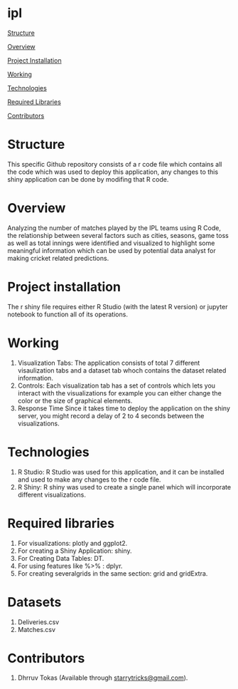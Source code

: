 # ipl
[Structure](#structure)

[Overview](#overview)

[Project Installation](#project-installation)

[Working](#Working)

[Technologies](#technologies)

[Required Libraries](#Required-libraries)

[Contributors](#contributors)

# Structure

This specific Github repository consists of a r code file which contains all the code which was used to deploy this application, any changes to this shiny application can be done by modifing that R code.

# Overview

Analyzing the number of matches played by the IPL teams using R Code, the relationship between several factors such as cities, seasons, game toss as well as total innings were identified and visualized to highlight some meaningful information which can be used by potential data analyst for making cricket related predictions.

# Project installation

The r shiny file requires either R Studio (with the latest R version) or jupyter notebook to function all of its operations.

# Working

1. Visualization Tabs: The application consists of total 7 different visaulization tabs and a dataset tab whoch contains the dataset related information.
2. Controls: Each visualization tab has a set of controls which lets you interact with the visualizations for example you can either change the color or the size of graphical elements.
3. Response Time Since it takes time to deploy the application on the shiny server, you might record a delay of 2 to 4 seconds between the visualizations. 

# Technologies

1. R Studio: R Studio was used for this application, and it can be installed and used to make any changes to the r code file.
2. R Shiny: R shiny was  used to create a single panel which will incorporate different visualizations.

# Required libraries

1. For visualizations: plotly and ggplot2.
2. For creating a Shiny Application: shiny.
3. For Creating Data Tables: DT.
4. For using features like %>% : dplyr.
5. For creating severalgrids in the same section: grid and gridExtra.

# Datasets

1. Deliveries.csv
2. Matches.csv

# Contributors

1. Dhrruv Tokas (Available through starrytricks@gmail.com).
